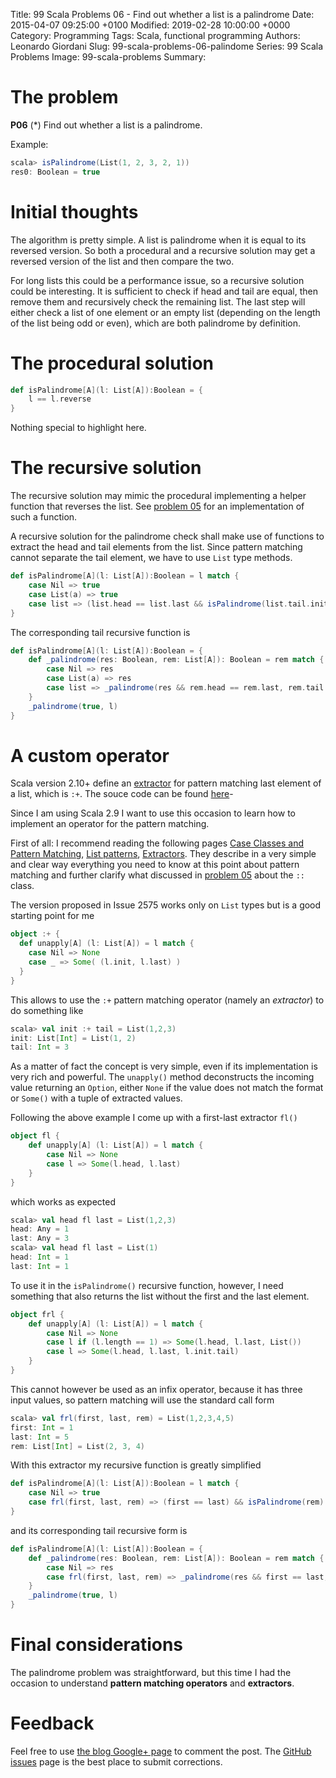 Title: 99 Scala Problems 06 - Find out whether a list is a palindrome
Date: 2015-04-07 09:25:00 +0100
Modified: 2019-02-28 10:00:00 +0000
Category: Programming
Tags: Scala, functional programming
Authors: Leonardo Giordani
Slug: 99-scala-problems-06-palindome
Series: 99 Scala Problems
Image: 99-scala-problems
Summary: 

# The problem

**P06** (*) Find out whether a list is a palindrome.

Example:

``` scala
scala> isPalindrome(List(1, 2, 3, 2, 1))
res0: Boolean = true
```

# Initial thoughts

The algorithm is pretty simple. A list is palindrome when it is equal to its reversed version. So both a procedural and a recursive solution may get a reversed version of the list and then compare the two.

For long lists this could be a performance issue, so a recursive solution could be interesting. It is sufficient to check if head and tail are equal, then remove them and recursively check the remaining list. The last step will either check a list of one element or an empty list (depending on the length of the list being odd or even), which are both palindrome by definition.

# The procedural solution

``` scala
def isPalindrome[A](l: List[A]):Boolean = {
    l == l.reverse
}
```

Nothing special to highlight here.

# The recursive solution

The recursive solution may mimic the procedural implementing a helper function that reverses the list. See [problem 05]({filename}99-scala-problems-05-reverse.markdown) for an implementation of such a function.

A recursive solution for the palindrome check shall make use of functions to extract the head and tail elements from the list. Since pattern matching cannot separate the tail element, we have to use `List` type methods.

``` scala
def isPalindrome[A](l: List[A]):Boolean = l match {
    case Nil => true
    case List(a) => true
    case list => (list.head == list.last && isPalindrome(list.tail.init))
}
```

The corresponding tail recursive function is

``` scala
def isPalindrome[A](l: List[A]):Boolean = {
    def _palindrome(res: Boolean, rem: List[A]): Boolean = rem match {
        case Nil => res
        case List(a) => res
        case list => _palindrome(res && rem.head == rem.last, rem.tail.init)
    }
    _palindrome(true, l)
}
```

# A custom operator

Scala version 2.10+ define an [extractor](https://issues.scala-lang.org/browse/SI-2575) for pattern matching last element of a list, which is `:+`. The souce code can be found [here](https://github.com/scala/scala/blob/v2.11.6/src/library/scala/collection/SeqExtractors.scala#L5)-

Since I am using Scala 2.9 I want to use this occasion to learn how to implement an operator for the pattern matching.

First of all: I recommend reading the following pages [ Case Classes and Pattern Matching](http://www.artima.com/pins1ed/case-classes-and-pattern-matching.html), [List patterns](http://www.artima.com/pins1ed/working-with-lists.html#16.5), [Extractors](http://www.artima.com/pins1ed/extractors.html). They describe in a very simple and clear way everything you need to know at this point about pattern matching and further clarify what discussed in [problem 05]({filename}99-scala-problems-05-reverse.markdown) about the `::` class.

The version proposed in Issue 2575 works only on `List` types but is a good starting point for me

``` scala
object :+ {
  def unapply[A] (l: List[A]) = l match {
    case Nil => None
    case _ => Some( (l.init, l.last) )
  }
}
```

This allows to use the `:+` pattern matching operator (namely an _extractor_) to do something like

``` scala
scala> val init :+ tail = List(1,2,3)
init: List[Int] = List(1, 2)
tail: Int = 3
```

As a matter of fact the concept is very simple, even if its implementation is very rich and powerful. The `unapply()` method deconstructs the incoming value returning an `Option`, either `None` if the value does not match the format or `Some()` with a tuple of extracted values.

Following the above example I come up with a first-last extractor `fl()`

``` scala
object fl {
    def unapply[A] (l: List[A]) = l match {
        case Nil => None
        case l => Some(l.head, l.last)
    }
}
```

which works as expected

``` scala
scala> val head fl last = List(1,2,3)
head: Any = 1
last: Any = 3
scala> val head fl last = List(1)
head: Int = 1
last: Int = 1
```

To use it in the `isPalindrome()` recursive function, however, I need something that also returns the list without the first and the last element.

``` scala
object frl {
    def unapply[A] (l: List[A]) = l match {
        case Nil => None
        case l if (l.length == 1) => Some(l.head, l.last, List())
        case l => Some(l.head, l.last, l.init.tail)
    }
}
```

This cannot however be used as an infix operator, because it has three input values, so pattern matching will use the standard call form

``` scala
scala> val frl(first, last, rem) = List(1,2,3,4,5)
first: Int = 1
last: Int = 5
rem: List[Int] = List(2, 3, 4)
```

With this extractor my recursive function is greatly simplified

``` scala
def isPalindrome[A](l: List[A]):Boolean = l match {
    case Nil => true
    case frl(first, last, rem) => (first == last) && isPalindrome(rem)
}
```

and its corresponding tail recursive form is

``` scala
def isPalindrome[A](l: List[A]):Boolean = {
    def _palindrome(res: Boolean, rem: List[A]): Boolean = rem match {
        case Nil => res
        case frl(first, last, rem) => _palindrome(res && first == last, rem)
    }
    _palindrome(true, l)
}
```

# Final considerations

The palindrome problem was straightforward, but this time I had the occasion to understand **pattern matching operators** and **extractors**.

# Feedback

Feel free to use [the blog Google+ page](https://plus.google.com/u/0/111444750762335924049) to comment the post. The [GitHub issues](http://github.com/TheDigitalCatOnline/thedigitalcatonline.github.com/issues) page is the best place to submit corrections.

